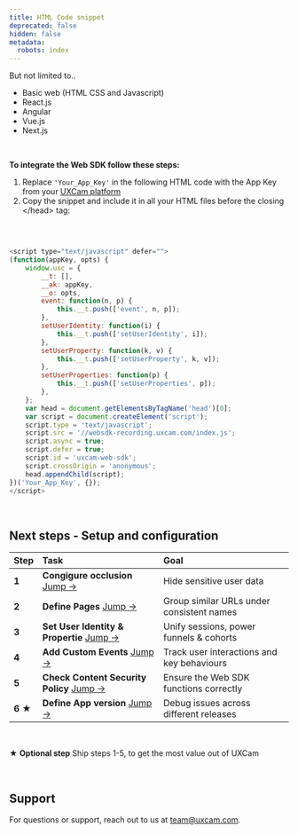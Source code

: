 ```yaml
---
title: HTML Code snippet
deprecated: false
hidden: false
metadata:
  robots: index
---
```

<Accordion title="Supported technologies" icon="fa-duotone fa-solid fa-code">
  But not limited to..

  * Basic web (HTML CSS and Javascript)
  * React.js
  * Angular
  * Vue.js
  * Next.js
</Accordion>

<br />

**To integrate the Web SDK follow these steps:**

1. Replace `'Your_App_Key'` in the following HTML code with the App Key from your [UXCam platform](https://app.uxcam.com/integration)
2. Copy the snippet and include it in all your HTML files before the closing \</head> tag:

<br />

```javascript

<script type="text/javascript" defer="">
(function(appKey, opts) {
    window.uxc = {
        __t: [],
        __ak: appKey,
        __o: opts,
        event: function(n, p) {
            this.__t.push(['event', n, p]);
        },
        setUserIdentity: function(i) {
            this.__t.push(['setUserIdentity', i]);
        },
        setUserProperty: function(k, v) {
            this.__t.push(['setUserProperty', k, v]);
        },
        setUserProperties: function(p) {
            this.__t.push(['setUserProperties', p]);
        },
    };
    var head = document.getElementsByTagName('head')[0];
    var script = document.createElement('script');
    script.type = 'text/javascript';
    script.src = '//websdk-recording.uxcam.com/index.js';
    script.async = true;
    script.defer = true;
    script.id = 'uxcam-web-sdk';
    script.crossOrigin = 'anonymous';
    head.appendChild(script);
})('Your_App_Key', {}); 
</script>
```

<br />

## Next steps - Setup and configuration

| Step                 | Task                                                                                           | Goal                                       |
| :------------------- | :--------------------------------------------------------------------------------------------- | :----------------------------------------- |
| <strong>1</strong>   | <strong>Congigure occlusion </strong>  <a href="occlusion#">Jump →</a>                         | Hide sensitive user data                   |
| <strong>2</strong>   | <strong>Define Pages </strong>  <a href="define-pages-properties-to-simplify-data#">Jump →</a> | Group similar URLs under consistent names  |
| <strong>3</strong>   | <strong>Set User Identity & Propertie </strong>  <a href="user-properties#">Jump →</a>         | Unify sessions, power funnels & cohorts    |
| <strong>4</strong>   | <strong>Add Custom Events </strong>  <a href="logging-custom-event#">Jump →</a>                | Track user interactions and key behaviours |
| <strong>5 </strong>  | <strong>Check Content Security Policy </strong>  <a href="csp#">Jump →</a>                     | Ensure the Web SDK functions correctly     |
| <strong>6 ★</strong> | <strong>Define App version </strong>  <a href="app-version#">Jump →</a>                        | Debug issues across different releases     |

<br />

<GitHubCallout type="tip"> ★ **Optional step** Ship steps 1-5, to get the most value out of UXCam</GitHubCallout>

<br />

## Support

For questions or support, reach out to us at [team@uxcam.com](mailto:team@uxcam.com).